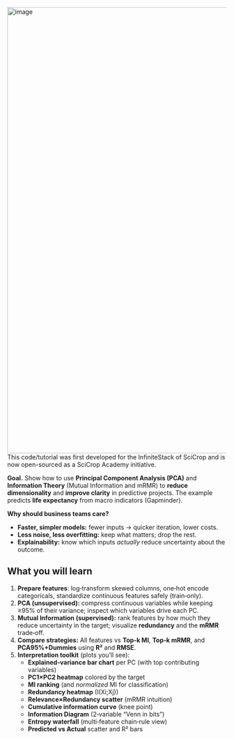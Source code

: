 <img width="1536" height="1024" alt="image" src="https://github.com/user-attachments/assets/5e5129a7-610f-443f-aaf5-80f85c773810" />
This code/tutorial was first developed for the InfiniteStack of SciCrop and is now open-sourced as a SciCrop Academy initiative.

**Goal.** Show how to use **Principal Component Analysis (PCA)** and **Information Theory** (Mutual Information and mRMR) to **reduce dimensionality** and **improve clarity** in predictive projects. The example predicts **life expectancy** from macro indicators (Gapminder).

**Why should business teams care?**
- **Faster, simpler models:** fewer inputs → quicker iteration, lower costs.
- **Less noise, less overfitting:** keep what matters; drop the rest.
- **Explainability:** know which inputs *actually* reduce uncertainty about the outcome.

## What you will learn
1. **Prepare features**: log‑transform skewed columns, one‑hot encode categoricals, standardize continuous features safely (train‑only).
2. **PCA (unsupervised):** compress continuous variables while keeping ≥95% of their variance; inspect which variables drive each PC.
3. **Mutual Information (supervised):** rank features by how much they reduce uncertainty in the target; visualize **redundancy** and the **mRMR** trade‑off.
4. **Compare strategies:** All features vs **Top‑k MI**, **Top‑k mRMR**, and **PCA95%+Dummies** using **R²** and **RMSE**.
5. **Interpretation toolkit** (plots you’ll see):
   - **Explained‑variance bar chart** per PC (with top contributing variables)
   - **PC1×PC2 heatmap** colored by the target
   - **MI ranking** (and *normalized* MI for classification)
   - **Redundancy heatmap** (I(Xi;Xj))
   - **Relevance×Redundancy scatter** (mRMR intuition)
   - **Cumulative information curve** (knee point)
   - **Information Diagram** (2‑variable “Venn in bits”)
   - **Entropy waterfall** (multi‑feature chain‑rule view)
   - **Predicted vs Actual** scatter and R² bars

